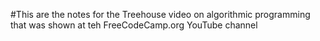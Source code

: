 #This are the notes for the Treehouse video on algorithmic programming that was shown at teh FreeCodeCamp.org YouTube channel
